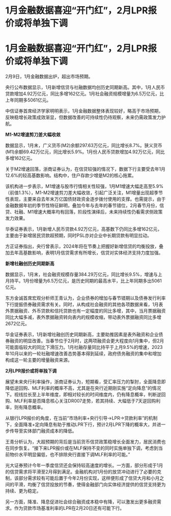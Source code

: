 # 1月金融数据喜迎“开门红”，2月LPR报价或将单独下调

# 1月金融数据喜迎“开门红”，2月LPR报价或将单独下调

2月9日，1月金融数据出炉，超出市场预期。

央行公布数据显示，1月新增信贷与社融数据均创历史同期新高。其中，1月人民币贷款增加4.92万亿元，同比多增162亿元。1月社会融资规模增量为6.5万亿元，比上年同期多5061亿元。

中信证券首席经济学家明明表示，1月金融数据整体表现较好，略高于市场预期，反映稳增长政策成效渐显，但数据改善的可持续性仍待观察，未来仍需政策发力护航。

**M1-M2增速剪刀差大幅收敛**

数据显示，1月末，广义货币(M2)余额297.63万亿元，同比增长8.7%。狭义货币(M1)余额69.42万亿元，同比增长5.9%。1月份人民币贷款增加4.92万亿元，同比多增162亿元。

关于M2增速回落，浙商证券认为，在信贷较强的情况下，数据下行主要受去年1月12.6%的较高基数影响。结构中，住户存款少增是M2的核心拖累。

该机构进一步表示，M1增速与股市行情相关性较强，1月M1增速大幅走高至5.9%（前值1.3%），M1-M2增速剪刀差大幅收敛，引起广泛关注，M1增量出现超季节性表现，主要来自去年末万亿国债财政资金逐步拨付使用的支撑。也需提示，由于金融数据年初的季节性特征鲜明，叠加今年与去年的春节错位，2月春节月份，信贷、社融、M1增速大概率均有回落，阶段性演绎后，未来持续性仍看需求侧政策发力效果。

华泰证券表示，1月新增人民币贷款4.92万亿元，高基数下仍同比多增162亿元，主要由于新增居民贷款超预期，同时PSL亦对企业中长期贷款有明显拉动。

方正证券指出，央行曾表示，2024年将在节奏上把握好新增信贷的均衡投放，叠加去年高基数影响，表明1月信贷需求有所增长，信贷对实体经济支持力度加强。

**新增社融创历史同期新高**

数据显示，1月末，社会融资规模存量384.29万亿元，同比增长9.5%，增速与上月持平。1月份增量为6.5万亿元，是历史同期的最高水平，比上年同期多出5061亿元。

东方金诚首席宏观分析师王青认为，企业债券的增加与春节错期以及债券发行利率下行提振债券融资需求有关。同时，从构成社会融资的其他各项数据来看，1月表外票据融资、外币贷款和信托贷款也有一定幅度的同比多增，其中，当月票据融资同比大幅多减，表外票据融资转向表内的规模收缩，带动表外票据融资同比多增2672亿元。

华金证券表示，1月新增社融创历史同期新高，主要助推因素是表外融资和企业债券融资的明显改善。当春节位于2月时，这两项融资会更大程度向1月集中，但2月可能面临较大的同比下滑压力。1月社融存量同比持平于上月9.5%的增速，2023年10月以来的一轮社融增速改善态势基本得到延续，政府债务融资的集中和增加构成这一轮主要的增量融资来源。

**2月LPR报价或将单独下调**

展望未来央行利率操作，浙商证券认为，短期看，受汇率压力的掣肘，全面降息即降低逆回购、MLF利率的概率不高，尤其是在央行近期刚实施“定向降息”的情况下。视线拉长至上半年维度，即相对较长的时间维度内，仍有降息概率，判断逆回购、MLF利率是否降息核心关注DR007走势，若其持续、大幅低于7天逆回购利率，则有降息概率。

从银行LPR报价的角度，在当前“市场利率+央行引导→LPR→贷款利率”的机制下，全面降准+定向降息有助于推动LPR下行，预计2月LPR下降的概率大，并进一步传导至实体部门融资成本的降低。

王青分析认为，大超预期的背后是当前货币信贷政策稳增长全面发力，居民消费也在同步恢复。“接下来LPR报价或在MLF保持不变的同时实施单独下调，考虑到当前物价水平明显偏低，也不排除央行直接下调MLF利率的可能。”

光大证券预计今年一季度信贷还会保持较高速度的增长。一方面，部分形成于1月的信贷需求将平滑至2月得到满足。金融机构对1月份的放贷冲动进行了必要的克制，该部分需求较有可能后置于今年2月份实现，这样便形成了信贷大月和小月之间的平滑，均衡了信贷投放的节奏，使得金融部门向实体经济提供的信贷支持更为持续、更为稳定。

另一方面，降准、降息促进社会综合融资成本稳中有降，可以激发出更多融资需求。作为贷款市场基准利率的LPR在2月20日还有可能下行。

